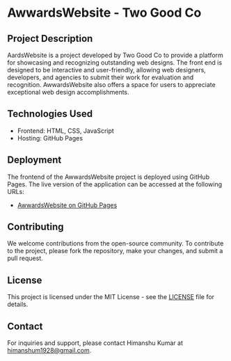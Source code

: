 # AwwardsWebsite - Two Good Co

## Project Description
AardsWebsite is a project developed by Two Good Co to provide a platform for showcasing and recognizing outstanding web designs. The front end is designed to be interactive and user-friendly, allowing web designers, developers, and agencies to submit their work for evaluation and recognition. AwwardsWebsite also offers a space for users to appreciate exceptional web design accomplishments.

## Technologies Used
- Frontend: HTML, CSS, JavaScript
- Hosting: GitHub Pages

## Deployment
The frontend of the AwwardsWebsite project is deployed using GitHub Pages. The live version of the application can be accessed at the following URLs:
- [AwwardsWebsite on GitHub Pages](https://twogoodco.github.io/awwards-frontend/)

## Contributing
We welcome contributions from the open-source community. To contribute to the project, please fork the repository, make your changes, and submit a pull request.

## License
This project is licensed under the MIT License - see the [LICENSE](LICENSE) file for details.

## Contact
For inquiries and support, please contact Himanshu Kumar at himanshum1928@gmail.com.

